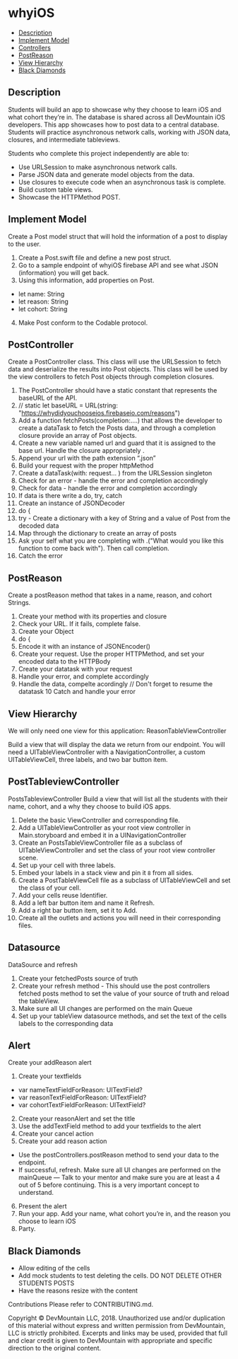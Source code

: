 # whyiOS

<a name= 'top'></a>

* [Description](#description)
* [Implement Model](#model)
* [Controllers](#controllers)
* [PostReason](#post)
* [View Hierarchy](#view)
* [Black Diamonds](#diamond)


## <a name='description'></a> Description
Students will build an app to showcase why they choose to learn iOS and what cohort they’re in. The database is shared across all DevMountain iOS developers. This app showcases how to post data to a central database. Students will practice asynchronous network calls, working with JSON data, closures, and intermediate tableviews.

Students who complete this project independently are able to:

* Use URLSession to make asynchronous network calls.
* Parse JSON data and generate model objects from the data.
* Use closures to execute code when an asynchronous task is complete.
* Build custom table views.
* Showcase the HTTPMethod POST.

## <a name='model'></a> Implement Model

Create a Post model struct that will hold the information of a post to display to the user.
1. Create a Post.swift file and define a new post struct.
2. Go to a sample endpoint of whyiOS firebase API and see what JSON (information) you will get back.
3. Using this information, add properties on Post.
* let name: String
* let reason: String
* let cohort: String
4. Make Post conform to the Codable protocol.

## <a name='controllers'></a> PostController

Create a PostController class.
This class will use the URLSession to fetch data and deserialize the results into Post objects. This class will be used by the view controllers to fetch Post objects through completion closures.
1. The PostController should have a static constant that represents the baseURL of the API.
2.  // static let baseURL = URL(string: "https://whydidyouchooseios.firebaseio.com/reasons")
3. Add a function fetchPosts(completion:….) that allows the developer to create a dataTask to fetch the Posts data, and through a completion closure provide an array of Post objects.
4. Create a new variable named url and guard that it is assigned to the base url. Handle the closure appropriately .
5. Append your url with the path extension “.json”
6. Build your request with the proper httpMethod
7. Create a dataTask(with: request… ) from the URLSession singleton
8. Check for an error - handle the error and completion accordingly
9. Check for data -  handle the error and completion accordingly
10. If data is there write a do, try, catch
11. Create an instance of JSONDecoder
12. do { 
13.  try - Create a dictionary with a key of String and a value of Post from the decoded data 
14. Map through the dictionary to create an array of posts
15. Ask your self what you are completing with .("What would you like this function to come back with"). Then call completion.
16. Catch the error

## <a name='post'></a> PostReason
Create a postReason method that takes in a name, reason, and cohort Strings.

1. Create your method with its properties and closure
2. Check your URL. If it fails, complete false.
3. Create your Object
4. do {
5. Encode it with an instance of JSONEncoder()
6. Create your request. Use the proper HTTPMethod, and set your encoded data to the HTTPBody
7. Create your datatask with your request
8. Handle your error, and complete accordingly
9. Handle the data, compelte acordingly // Don't forget to resume the datatask
10 Catch and handle your error


## <a name='view'></a> View Hierarchy

We will only need one view for this application:
ReasonTableViewController

Build a view that will display the data we return from our endpoint. You will need a UITableViewController with a NavigationController, a custom UITableViewCell, three labels, and two bar button item.

## PostTableviewController
PostsTableviewController
Build a view that will list all the students with their name, cohort, and a why they choose to build iOS apps.
1. Delete the basic ViewController and corresponding file.
2. Add a UITableViewController as your root view controller in Main.storyboard and embed it in a UINavigationController
3. Create an PostsTableViewController file as a subclass of UITableViewController and set the class of your root view controller scene.
4. Set up your cell with three labels.
5. Embed your labels in a stack view and pin it `8` from all sides.
6. Create a PostTableViewCell file as a subclass of UITableViewCell and set the class of your cell.
7. Add your cells reuse Identifier.
8. Add a left bar button item and name it Refresh.
9. Add a right bar button item, set it to Add.
10. Create all the outlets and actions you will need in their corresponding files.

## Datasource
DataSource and refresh
1. Create your fetchedPosts source of truth
2. Create your refresh method - This should use the post controllers fetched posts method to set the value of your source of truth and reload the tableView.
3. Make sure all UI changes are performed on the main Queue
4. Set up your tableView datasource methods, and set the text of the cells labels to the corresponding data

## Alert
Create your addReason alert
1. Create your textfields 
* var nameTextFieldForReason: UITextField?
* var reasonTextFieldForReason: UITextField?
* var cohortTextFieldForReason: UITextField?

2. Create your reasonAlert and set the title
3. Use the addTextField method to add your textfields to the alert
4. Create your cancel action
5. Create your add reason action
* Use the postControllers.postReason method to send your data to the endpoint.
* If successful, refresh. Make sure all UI changes are performed on the mainQueue — Talk to your mentor and make sure you are at least a 4 out of 5 before continuing. This is a very important concept to understand.
6. Present the alert
7. Run your app. Add your name, what cohort you’re in, and the reason you choose to learn iOS
8. Party.


## <a name='diamond'></a> Black Diamonds
* Allow editing of the cells
* Add mock students to test deleting the cells. DO NOT DELETE OTHER STUDENTS POSTS
* Have the reasons resize with the content


Contributions
Please refer to CONTRIBUTING.md.

Copyright
© DevMountain LLC, 2018. Unauthorized use and/or duplication of this material without express and written permission from DevMountain, LLC is strictly prohibited. Excerpts and links may be used, provided that full and clear credit is given to DevMountain with appropriate and specific direction to the original content.
